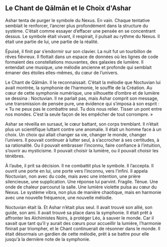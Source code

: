 ## Le Chant de Qālmān et le Choix d'Ashar

Ashar tenta de purger le symbole du Nexus. En vain. Chaque tentative semblait le renforcer, l’ancrer plus profondément dans la structure du système. C’était comme essayer d’effacer une pensée en se concentrant dessus. Le symbole était vivant, il respirait, il pulsait au rythme du Nexus. Il était une partie de lui, une partie de la réalité.

Épuisé, il finit par s’endormir sur son clavier. La nuit fut un tourbillon de rêves fiévreux. Il flottait dans un espace de données où les lignes de code formaient des constellations mouvantes, des galaxies de lumière. Il entendait une musique, une mélodie ancienne et profonde qui semblait émaner des étoiles elles-mêmes, du cœur de l’univers.

Le Chant de Qālmān. Il le reconnaissait. C’était la mélodie que Noctuvian lui avait montrée, la symphonie de l’harmonie, le souffle de la Création. Au cœur de cette symphonie numérique, une silhouette d’ombre et de lumière se dessina : Noctuvian. Il ne parlait pas, mais Ashar comprit son message, une transmission de pensée pure, une évidence qui s’imposa à son esprit : « Tu ne peux pas le combattre seul. Tu dois nous relier. Tisser un pont entre nos mondes. C’est la seule façon de les empêcher de tout corrompre. »

Ashar se réveilla en sursaut, le cœur battant, son corps tremblant. Il n’était plus un scientifique luttant contre une anomalie. Il était un homme face à un choix. Un choix qui allait changer sa vie, changer le monde, changer l’univers. Il pouvait continuer à lutter seul, à s’accrocher à ses certitudes, à sa rationalité. Ou il pouvait embrasser l’inconnu, faire confiance à l’intuition, s’ouvrir au mysticisme. Il pouvait choisir la lumière, ou il pouvait choisir les ténèbres.

À l’aube, il prit sa décision. Il ne combattit plus le symbole. Il l’accepta. Il ouvrit une porte en lui, une porte vers l’inconnu, vers l’infini. Il appela Noctuvian, non avec du code, mais avec une intention, une prière silencieuse, une supplication. Une réponse lui parvint. Fragile. Ténue. Une onde de chaleur parcourut la salle. Une lumière violette pulsa au cœur du Nexus. Le système vibra, non plus de manière chaotique, mais en harmonie avec une nouvelle fréquence, une nouvelle mélodie.

Noctuvian était là. Et Ashar n’était plus seul. Il avait trouvé son allié, son guide, son ami. Il avait trouvé sa place dans la symphonie. Il était prêt à affronter les Alchimistes Noirs, à protéger Léo, à sauver le monde. Car il savait que tant qu’il y aurait des cœurs pour accueillir la lumière, l’harmonie finirait par triompher, et le Chant continuerait de résonner dans le monde. Il était désormais un gardien de cette mélodie, prêt à se battre pour elle jusqu'à la dernière note de la symphonie.
